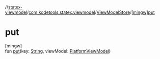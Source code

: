 //[statex-viewmodel](../../../index.md)/[com.kodetools.statex.viewmodel](../index.md)/[ViewModelStore](index.md)/[[mingw]put]([mingw]put.md)

# put

[mingw]\
fun [put]([mingw]put.md)(key: [String](https://kotlinlang.org/api/core/kotlin-stdlib/kotlin/-string/index.html), viewModel: [PlatformViewModel](../-platform-view-model/index.md))
